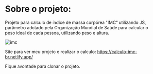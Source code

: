 # Sobre o projeto:
Projeto para calculo de índice de massa corpórea "IMC" utilizando JS, parâmetro adotado pela Organização Mundial de Saúde para calcular o peso ideal de cada pessoa, utilizando peso e altura.

![imc](https://user-images.githubusercontent.com/99775480/216864547-c37cf254-a7af-41d3-ba26-6a4a32c2af67.gif)

Site para ver meu projeto e realizar o calculo: https://calculo-imc-br.netlify.app/

Fique avontade para clonar o projeto.
